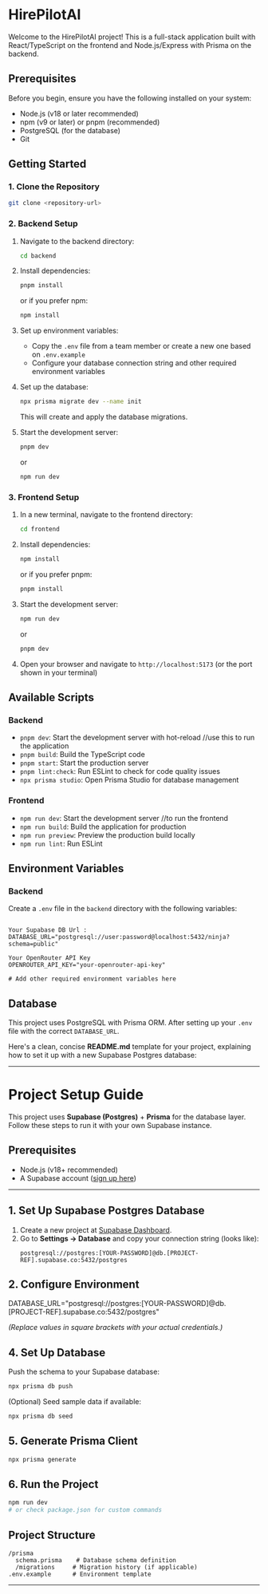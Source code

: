 # HirePilotAI

Welcome to the HirePilotAI project! This is a full-stack application built with React/TypeScript on the frontend and Node.js/Express with Prisma on the backend.

## Prerequisites

Before you begin, ensure you have the following installed on your system:

- Node.js (v18 or later recommended)
- npm (v9 or later) or pnpm (recommended)
- PostgreSQL (for the database)
- Git

## Getting Started

### 1. Clone the Repository

```bash
git clone <repository-url>
```

### 2. Backend Setup

1. Navigate to the backend directory:
   ```bash
   cd backend
   ```

2. Install dependencies:
   ```bash
   pnpm install
   ```
   or if you prefer npm:
   ```bash
   npm install
   ```

3. Set up environment variables:
   - Copy the `.env` file from a team member or create a new one based on `.env.example`
   - Configure your database connection string and other required environment variables

4. Set up the database:
   ```bash
   npx prisma migrate dev --name init
   ```
   This will create and apply the database migrations.

5. Start the development server:
   ```bash
   pnpm dev
   ```
   or
   ```bash
   npm run dev
   ```

### 3. Frontend Setup

1. In a new terminal, navigate to the frontend directory:
   ```bash
   cd frontend
   ```

2. Install dependencies:
   ```bash
   npm install
   ```
   or if you prefer pnpm:
   ```bash
   pnpm install
   ```

3. Start the development server:
   ```bash
   npm run dev
   ```
   or
   ```bash
   pnpm dev
   ```

4. Open your browser and navigate to `http://localhost:5173` (or the port shown in your terminal)

## Available Scripts

### Backend
- `pnpm dev`: Start the development server with hot-reload //use this to run the application
- `pnpm build`: Build the TypeScript code
- `pnpm start`: Start the production server
- `pnpm lint:check`: Run ESLint to check for code quality issues
- `npx prisma studio`: Open Prisma Studio for database management

### Frontend
- `npm run dev`: Start the development server //to run the frontend
- `npm run build`: Build the application for production
- `npm run preview`: Preview the production build locally
- `npm run lint`: Run ESLint

## Environment Variables

### Backend
Create a `.env` file in the `backend` directory with the following variables:

```

Your Supabase DB Url :
DATABASE_URL="postgresql://user:password@localhost:5432/ninja?schema=public"

Your OpenRouter API Key
OPENROUTER_API_KEY="your-openrouter-api-key"

# Add other required environment variables here
```


## Database

This project uses PostgreSQL with Prisma ORM. After setting up your `.env` file with the correct `DATABASE_URL`.

Here's a clean, concise **README.md** template for your project, explaining how to set it up with a new Supabase Postgres database:

---

# Project Setup Guide

This project uses **Supabase (Postgres)** + **Prisma** for the database layer. Follow these steps to run it with your own Supabase instance.

## Prerequisites
- Node.js (v18+ recommended)
- A Supabase account ([sign up here](https://supabase.com))

---

## 1. Set Up Supabase Postgres Database
1. Create a new project at [Supabase Dashboard](https://app.supabase.com/projects).
2. Go to **Settings → Database** and copy your connection string (looks like):
   ```
   postgresql://postgres:[YOUR-PASSWORD]@db.[PROJECT-REF].supabase.co:5432/postgres
   ```

## 2. Configure Environment

DATABASE_URL="postgresql://postgres:[YOUR-PASSWORD]@db.[PROJECT-REF].supabase.co:5432/postgres"

*(Replace values in square brackets with your actual credentials.)*


## 4. Set Up Database
Push the schema to your Supabase database:
```bash
npx prisma db push
```

(Optional) Seed sample data if available:
```bash
npx prisma db seed
```

## 5. Generate Prisma Client
```bash
npx prisma generate
```

## 6. Run the Project
```bash
npm run dev
# or check package.json for custom commands
```


## Project Structure
```
/prisma
  schema.prisma    # Database schema definition
  /migrations     # Migration history (if applicable)
.env.example      # Environment template
```

---

